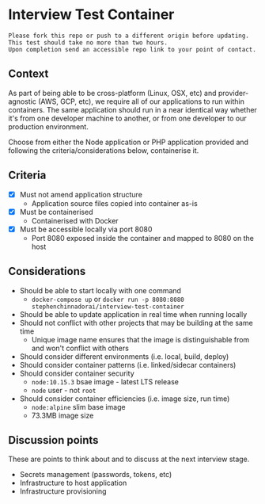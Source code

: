 # Interview Test Container

    Please fork this repo or push to a different origin before updating.
    This test should take no more than two hours.
    Upon completion send an accessible repo link to your point of contact.

## Context

As part of being able to be cross-platform (Linux, OSX, etc) and provider-agnostic (AWS, GCP, etc), 
we require all of our applications to run within containers.
The same application should run in a near identical way whether it's from one developer machine to another,
or from one developer to our production environment.

Choose from either the Node application or PHP application provided and following the criteria/considerations below, 
containerise it.

## Criteria

- [x] Must not amend application structure
    - Application source files copied into container as-is
- [x] Must be containerised
    - Containerised with Docker
- [x] Must be accessible locally via port 8080
    - Port 8080 exposed inside the container and mapped to 8080 on the host

## Considerations

* Should be able to start locally with one command
    * `docker-compose up` or `docker run -p 8080:8080 stephenchinnadorai/interview-test-container`
* Should be able to update application in real time when running locally
* Should not conflict with other projects that may be building at the same time
    * Unique image name ensures that the image is distinguishable from and won't conflict with others
* Should consider different environments (i.e. local, build, deploy)
* Should consider container patterns (i.e. linked/sidecar containers)
* Should consider container security
    * `node:10.15.3` bsae image - latest LTS release
    * `node` user - not `root`
* Should consider container efficiencies (i.e. image size, run time)
    * `node:alpine` slim base image
    * 73.3MB image size

## Discussion points

These are points to think about and to discuss at the next interview stage.

* Secrets management (passwords, tokens, etc)
* Infrastructure to host application
* Infrastructure provisioning
